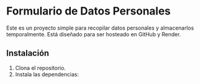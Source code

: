 # Formulario de Datos Personales

Este es un proyecto simple para recopilar datos personales y almacenarlos temporalmente. Está diseñado para ser hosteado en GitHub y Render.

## Instalación
1. Clona el repositorio.
2. Instala las dependencias:

